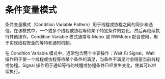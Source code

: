 # 条件变量模式

条件变量模式（Condition Variable Pattern）用于线程或协程之间的同步和通信。在该模式中，一个或多个线程或协程等待某个特定条件的变化，然后再继续执行其他操作。Condition Variable 模式通常与 Mutex 或 RWMutex 配合使用，用于实现线程安全的等待和通知机制。

在 Condition Variable 模式中，通常包含两个主要操作：Wait 和 Signal。Wait 操作用于使一个线程或协程等待某个条件的满足，当条件不满足时会阻塞当前线程或协程。Signal 操作用于通知等待的线程或协程条件已经发生变化，使其可以继续执行。
